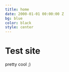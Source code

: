 ```yaml
---
title: home
date: 2000-01-01 00:00:00 Z
bg: blue
color: black
style: center
---
```


# Test site
pretty cool ;)
